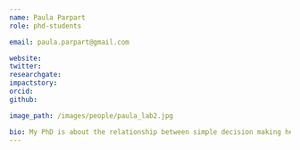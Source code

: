 ```yaml
---
name: Paula Parpart
role: phd-students

email: paula.parpart@gmail.com

website: 
twitter:
researchgate:
impactstory:
orcid:
github:

image_path: /images/people/paula_lab2.jpg

bio: My PhD is about the relationship between simple decision making heuristics (e.g., fast and frugal heuristics) and rational models of cognition, i.e., Bayesian inference models. I am interested in showing that these two opposing approaches to cognition are in fact compatible and can be integrated in one overarching approach. I make use of several common machine learning techniques like ridge regression to characterize the formal mathematical relationship between simple heuristics and more traditional regression approaches. This research is applied to medical decision making: we are working with psychiatrists on designing a new test instrument that better predicts whether a patient is likely to commit violence in the future again. These test outcomes are of great importance as they often influence the court's decision about whether a patient is sentenced or released.
---
```


